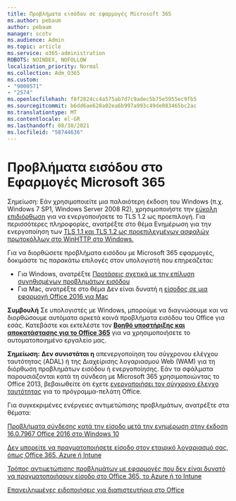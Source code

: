 ```yaml
---
title: Προβλήματα εισόδου σε εφαρμογές Microsoft 365
ms.author: pebaum
author: pebaum
manager: scotv
ms.audience: Admin
ms.topic: article
ms.service: o365-administration
ROBOTS: NOINDEX, NOFOLLOW
localization_priority: Normal
ms.collection: Adm_O365
ms.custom:
- "9000571"
- "2574"
ms.openlocfilehash: f8f2824cc4a575ab7d7c9adec5b75e5955ec9fb5
ms.sourcegitcommit: b6dd6ae628a02ea6b997a993c49de083465bc2ac
ms.translationtype: MT
ms.contentlocale: el-GR
ms.lasthandoff: 08/30/2021
ms.locfileid: "58744636"
---
```

# <a name="issues-signing-into-microsoft-365-apps"></a>Προβλήματα εισόδου στο Εφαρμογές Microsoft 365

Σημείωση: Εάν χρησιμοποιείτε μια παλαιότερη έκδοση του Windows (π.χ. Windows 7 SP1, Windows Server 2008 R2), χρησιμοποιήστε την [εύκολη επιδιόρθωση](https://download.microsoft.com/download/0/6/5/0658B1A7-6D2E-474F-BC2C-D69E5B9E9A68/MicrosoftEasyFix51044.msi) για να ενεργοποιήσετε το TLS 1.2 ως προεπιλογή. Για περισσότερες πληροφορίες, ανατρέξτε στο θέμα Ενημέρωση για την ενεργοποίηση των [TLS 1.1 και TLS 1.2 ως προεπιλεγμένων ασφαλών πρωτοκόλλων στο WinHTTP στο Windows.](https://support.microsoft.com/topic/update-to-enable-tls-1-1-and-tls-1-2-as-default-secure-protocols-in-winhttp-in-windows-c4bd73d2-31d7-761e-0178-11268bb10392)

Για να διορθώσετε προβλήματα εισόδου με Microsoft 365 εφαρμογές, δοκιμάστε τις παρακάτω επιλογές στον υπολογιστή που επηρεάζεται:  

- Για Windows, ανατρέξτε [Προτάσεις σχετικά με την επίλυση συνηθισμένων προβλημάτων εισόδου](https://docs.microsoft.com/office365/troubleshoot/administration/disabling-adal-wam-not-recommended#recommendations-on-resolving-common-sign-in-issues)
- Για Mac, ανατρέξτε στο θέμα Δεν είναι δυνατή η [είσοδος σε μια εφαρμογή Office 2016 για Mac](https://docs.microsoft.com/office365/troubleshoot/authentication/sign-in-to-office-2016-for-mac-fail)

**Συμβουλή** Σε υπολογιστές με Windows, μπορούμε να διαγνώσουμε και να διορθώσουμε αυτόματα αρκετά κοινά προβλήματα εισόδου του Office για εσάς. Κατεβάστε και εκτελέστε τον **[Βοηθό υποστήριξης και αποκατάστασης για το Office 365](https://aka.ms/SaRA-OfficeSignInScenario)** για να χρησιμοποιήσετε το αυτοματοποιημένο εργαλείο μας.

**Σημείωση:**  **Δεν συνιστάται η** απενεργοποίηση του σύγχρονου ελέγχου ταυτότητας (ADAL) ή της Διαχείρισης λογαριασμού Web (WAM) για τη διόρθωση προβλημάτων εισόδου ή ενεργοποίησης. Εάν τα σφάλματα παρουσιάζονται κατά τη σύνδεση με Microsoft 365 χρησιμοποιώντας το Office 2013, βεβαιωθείτε ότι έχετε [ενεργοποιήσει τον σύγχρονο έλεγχο ταυτότητας](https://docs.microsoft.com/microsoft-365/admin/security-and-compliance/enable-modern-authentication) για το πρόγραμμα-πελάτη Office.

Για συγκεκριμένες ενέργειες αντιμετώπισης προβλημάτων, ανατρέξτε στα θέματα:

[Προβλήματα σύνδεσης κατά την είσοδο μετά την ενημέρωση στην έκδοση 16.0.7967 Office 2016 στο Windows 10](https://docs.microsoft.com/office365/troubleshoot/administration/connection-issue-when-sign-in-office-2016)  

[Δεν μπορείτε να πραγματοποιήσετε είσοδο στον εταιρικό λογαριασμό σας, όπως Office 365, Azure ή Intune](https://docs.microsoft.com/office365/troubleshoot/authentication/sign-in-to-office-365-azure-intune)

[Τρόπος αντιμετώπισης προβλημάτων με εφαρμογές που δεν είναι δυνατό να πραγματοποιήσουν είσοδο στο Office 365, το Azure ή το Intune](https://support.office.com/article/how-to-troubleshoot-non-browser-apps-that-can-t-sign-in-to-office-365-azure-or-intune-3ba1b268-66f6-462c-b0e5-070f5c2603c1?ui=en-US&rs=en-US&ad=US)

[Επανειλημμένες ειδοποιήσεις για διαπιστευτήρια στο Office](https://docs.microsoft.com/office365/troubleshoot/authentication/access-denied-when-connect-to-office-365)